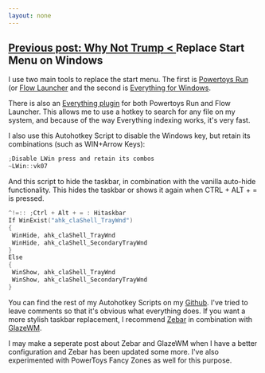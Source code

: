 ```yaml
---
layout: none
---
```

<h2><a class="prev" href="/articles/whynottrump/"><span class="hide">Previous post: Why Not Trump</span>
        < </a>
          Replace Start Menu on Windows
</h2>

I use two main tools to replace the start menu. The first is [Powertoys Run](https://learn.microsoft.com/en-us/windows/powertoys/run) (or [Flow Launcher](https://www.flowlauncher.com/) and the second is
[Everything for Windows](https://www.voidtools.com/downloads/).

There is also an [Everything plugin](https://github.com/lin-ycv/EverythingPowerToys) for both Powertoys Run and Flow Launcher. This allows me to use a hotkey to search for any file on my system, and because of the way Everything indexing works, it's very fast.

I also use this Autohotkey Script to disable the Windows key, but retain its combinations (such as WIN+Arrow Keys):

```c      
;Disable LWin press and retain its combos
~LWin::vk07
```

And this script to hide the taskbar, in combination with the vanilla auto-hide functionality. This hides the taskbar or shows it again when CTRL + ALT + = is pressed.

```c
^!=:: ;Ctrl + Alt + = : Hitaskbar
If WinExist("ahk_claShell_TrayWnd")
{
 WinHide, ahk_claShell_TrayWnd
 WinHide, ahk_claShell_SecondaryTrayWnd
}
Else
{
 WinShow, ahk_claShell_TrayWnd
 WinShow, ahk_claShell_SecondaryTrayWnd
}
```

You can find the rest of my Autohotkey Scripts on my [Github](https://github.com/wfurney13/dotfiles/blob/master/ahk/hotkeys.ahk). I've tried to leave comments so that it's obvious what everything does. If you want a more stylish taskbar replacement, I recommend [Zebar](https://github.com/glzr-io/zebar) in combination with [GlazeWM](https://github.com/glzr-io/glazewm). 

I may make a seperate post about Zebar and GlazeWM when I have a better configuration and Zebar has been updated some more. I've also experimented with PowerToys Fancy Zones as well for this purpose.
